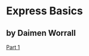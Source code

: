 # Express Basics
by Daimen Worrall
---
[Part 1](https://medium.com/@daimenworrall/express-basics-part-1-ab8369919ea5)


